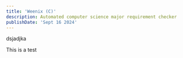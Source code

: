 ```yaml
---
title: 'Weenix (C)'
description: Automated computer science major requirement checker
publishDate: 'Sept 16 2024'
---
```

dsjadjka

This is a test